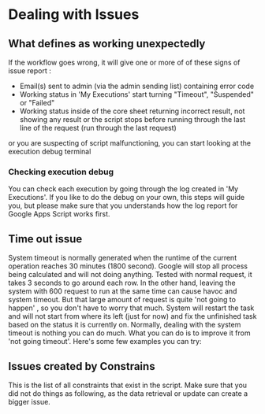 # Dealing with Issues
## What defines as working unexpectedly
If the workflow goes wrong, it will give one or more of of these signs of issue report :
- Email(s) sent to admin (via the admin sending list) containing error code
- Working status in 'My Executions' start turning "Timeout", "Suspended" or "Failed"
- Working status inside of the core sheet returning incorrect result, not showing any result or the script stops before running through the last line of the request (run through the last request)

or you are suspecting of script malfunctioning, you can start looking at the execution debug terminal

### Checking execution debug
You can check each execution by going through the log created in 'My Executions'. If you like to do the debug on your own, this steps will guide you, but please make sure that you understands how the log report for Google Apps Script works first.

## Time out issue
System timeout is normally generated when the runtime of the current operation reaches 30 minutes (1800 second). Google will stop all process being calculated and will not doing anything.
Tested with normal request, it takes 3 seconds to go around each row. In the other hand, leaving the system with 600 request to run at the same time can cause havoc and system timeout. But that large amount of request is quite 'not going to happen' , so you don't have to worry that much.
System will restart the task and will not start from where its left (just for now) and fix the unfinished task based on the status it is currently on.
Normally, dealing with the system timeout is nothing you can do much. What you can do is to improve it from 'not going timeout'. Here's some few examples you can try:

## Issues created by Constrains
This is the list of all constraints that exist in the script. Make sure that you did not do things as following, as the data retrieval or update can create a bigger issue.
